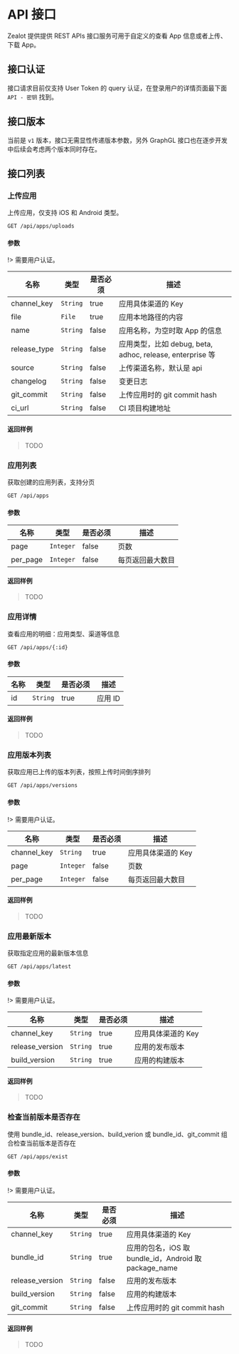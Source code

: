 # API 接口

Zealot 提供提供 REST APIs 接口服务可用于自定义的查看 App 信息或者上传、下载 App。

## 接口认证

接口请求目前仅支持 User Token 的 query 认证，在登录用户的详情页面最下面 `API - 密钥` 找到。

## 接口版本

当前是 `v1` 版本，接口无需显性传递版本参数，另外 GraphGL 接口也在逐步开发中后续会考虑两个版本同时存在。

## 接口列表

### 上传应用

上传应用，仅支持 iOS 和 Android 类型。

```
GET /api/apps/uploads
```

#### 参数

!> 需要用户认证。

| 名称 | 类型 | 是否必须 | 描述 |
|---|---|---|---|
| channel_key | `String` | true | 应用具体渠道的 Key |
| file | `File` | true | 应用本地路径的内容 |
| name | `String` | false | 应用名称，为空时取 App 的信息 |
| release_type | `String` | false | 应用类型，比如 debug, beta, adhoc, release, enterprise 等 |
| source | `String` | false | 上传渠道名称，默认是 api |
| changelog | `String` | false | 变更日志 |
| git_commit | `String` | false | 上传应用时的 git commit hash |
| ci_url | `String` | false | CI 项目构建地址 |

#### 返回样例

> TODO

### 应用列表

获取创建的应用列表，支持分页

```
GET /api/apps
```

#### 参数

| 名称 | 类型 | 是否必须 | 描述 |
|---|---|---|---|
| page | `Integer` | false | 页数|
| per_page | `Integer` | false | 每页返回最大数目 |

#### 返回样例

> TODO

### 应用详情

查看应用的明细：应用类型、渠道等信息

```
GET /api/apps/{:id}
```

#### 参数

| 名称 | 类型 | 是否必须 | 描述 |
|---|---|---|---|
| id | `String` | true | 应用 ID |

#### 返回样例

> TODO

### 应用版本列表

获取应用已上传的版本列表，按照上传时间倒序排列

```
GET /api/apps/versions
```

#### 参数

!> 需要用户认证。

| 名称 | 类型 | 是否必须 | 描述 |
|---|---|---|---|
| channel_key | `String` | true | 应用具体渠道的 Key |
| page | `Integer` | false | 页数|
| per_page | `Integer` | false | 每页返回最大数目 |

#### 返回样例

> TODO

### 应用最新版本

获取指定应用的最新版本信息

```
GET /api/apps/latest
```

#### 参数

!> 需要用户认证。

| 名称 | 类型 | 是否必须 | 描述 |
|---|---|---|---|
| channel_key | `String` | true | 应用具体渠道的 Key |
| release_version | `String` | true | 应用的发布版本 |
| build_version | `String` | true | 应用的构建版本 |

#### 返回样例

> TODO

### 检查当前版本是否存在

使用 bundle_id、release_version、build_verion 或 bundle_id、git_commit 组合检查当前版本是否存在

```
GET /api/apps/exist
```

#### 参数

!> 需要用户认证。

| 名称 | 类型 | 是否必须 | 描述 |
|---|---|---|---|
| channel_key | `String` | true | 应用具体渠道的 Key |
| bundle_id | `String` | true | 应用的包名，iOS 取 bundle_id，Android 取 package_name |
| release_version | `String` | false | 应用的发布版本 |
| build_version | `String` | false | 应用的构建版本 |
| git_commit | `String` | false | 上传应用时的 git commit hash |

#### 返回样例

> TODO
